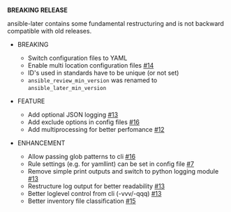 **BREAKING RELEASE**

ansible-later contains some fundamental restructuring and is not backward compatible
with old releases. 

- BREAKING
  - Switch configuration files to YAML
  - Enable multi location configuration files [#14](https://github.com/xoxys/ansible-later/issues/14)
  - ID's used in standards have to be unique (or not set)
  - `ansible_review_min_version` was renamed to `ansible_later_min_version`

- FEATURE
  - Add optional JSON logging [#13](https://github.com/xoxys/ansible-later/issues/13)
  - Add exclude options in config files [#16](https://github.com/xoxys/ansible-later/issues/16) 
  - Add multiprocessing for better perfomance [#12](https://github.com/xoxys/ansible-later/issues/12)

- ENHANCEMENT
  - Allow passing glob patterns to cli [#16](https://github.com/xoxys/ansible-later/issues/16)
  - Rule settings (e.g. for yamllint) can be set in config file [#7](https://github.com/xoxys/ansible-later/issues/7)
  - Remove simple print outputs and switch to python logging module [#13](https://github.com/xoxys/ansible-later/issues/13)
  - Restructure log output for better readability [#13](https://github.com/xoxys/ansible-later/issues/13)
  - Better loglevel control from cli (-vvv/-qqq) [#13](https://github.com/xoxys/ansible-later/issues/13)
  - Better inventory file classification [#15](https://github.com/xoxys/ansible-later/issues/15)

